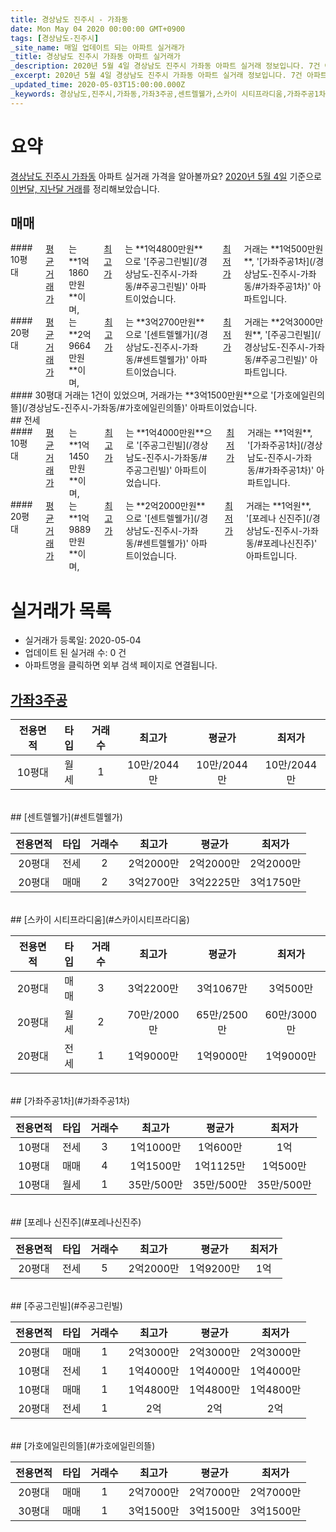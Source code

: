 ```yaml
---
title: 경상남도 진주시 - 가좌동
date: Mon May 04 2020 00:00:00 GMT+0900
tags: [경상남도-진주시]
_site_name: 매일 업데이트 되는 아파트 실거래가
_title: 경상남도 진주시 가좌동 아파트 실거래가
_description: 2020년 5월 4일 경상남도 진주시 가좌동 아파트 실거래 정보입니다. 7건 아파트 정보가 있습니다.
_excerpt: 2020년 5월 4일 경상남도 진주시 가좌동 아파트 실거래 정보입니다. 7건 아파트 정보가 있습니다.
_updated_time: 2020-05-03T15:00:00.000Z
_keywords: 경상남도,진주시,가좌동,가좌3주공,센트렐웰가,스카이 시티프라디움,가좌주공1차,포레나 신진주,주공그린빌,가호에일린의뜰
---
```





# 요약
<ins>경상남도 진주시 가좌동</ins> 아파트 실거래 가격을 알아볼까요? <ins>2020년 5월 4일</ins> 기준으로 <ins>이번달, 지난달 거래</ins>를 정리해보았습니다.

## 매매
<div class="container">
<div class="six columns" markdown="1">
#### 10평대
<ins>평균 거래가</ins>는 **1억1860만원**이며, <ins>최고가</ins>는 **1억4800만원**으로 '[주공그린빌](/경상남도-진주시-가좌동/#주공그린빌)' 아파트이었습니다. <ins>최저가</ins> 거래는 **1억500만원**, '[가좌주공1차](/경상남도-진주시-가좌동/#가좌주공1차)' 아파트입니다.
</div>
<div class="six columns" markdown="1">
#### 20평대
<ins>평균 거래가</ins>는 **2억9664만원**이며, <ins>최고가</ins>는 **3억2700만원**으로 '[센트렐웰가](/경상남도-진주시-가좌동/#센트렐웰가)' 아파트이었습니다. <ins>최저가</ins> 거래는 **2억3000만원**, '[주공그린빌](/경상남도-진주시-가좌동/#주공그린빌)' 아파트입니다.
</div>
</div>
<div class="container">
<div class="twelve columns" markdown="1">
#### 30평대
거래는 1건이 있었으며, 거래가는 **3억1500만원**으로 '[가호에일린의뜰](/경상남도-진주시-가좌동/#가호에일린의뜰)' 아파트이었습니다.
</div>
</div>
## 전세
<div class="container">
<div class="six columns" markdown="1">
#### 10평대
<ins>평균 거래가</ins>는 **1억1450만원**이며, <ins>최고가</ins>는 **1억4000만원**으로 '[주공그린빌](/경상남도-진주시-가좌동/#주공그린빌)' 아파트이었습니다. <ins>최저가</ins> 거래는 **1억원**, '[가좌주공1차](/경상남도-진주시-가좌동/#가좌주공1차)' 아파트입니다.
</div>
<div class="six columns" markdown="1">
#### 20평대
<ins>평균 거래가</ins>는 **1억9889만원**이며, <ins>최고가</ins>는 **2억2000만원**으로 '[센트렐웰가](/경상남도-진주시-가좌동/#센트렐웰가)' 아파트이었습니다. <ins>최저가</ins> 거래는 **1억원**, '[포레나 신진주](/경상남도-진주시-가좌동/#포레나신진주)' 아파트입니다.
</div>
</div>



# 실거래가 목록
- 실거래가 등록일: 2020-05-04
- 업데이트 된 실거래 수: 0 건
- 아파트명을 클릭하면 외부 검색 페이지로 연결됩니다.

## [가좌3주공](#가좌3주공)

|전용면적|타입|거래수|최고가|평균가|최저가|
|:---:|:---:|:---:|:---:|:---:|:---:|
|10평대|<span class="deal-type-3">월세</span>|1|10만/2044만|10만/2044만|10만/2044만|

<br/>
## [센트렐웰가](#센트렐웰가)

|전용면적|타입|거래수|최고가|평균가|최저가|
|:---:|:---:|:---:|:---:|:---:|:---:|
|20평대|<span class="deal-type-2">전세</span>|2|2억2000만|2억2000만|2억2000만|
|20평대|<span class="deal-type-1">매매</span>|2|3억2700만|3억2225만|3억1750만|

<br/>
## [스카이 시티프라디움](#스카이시티프라디움)

|전용면적|타입|거래수|최고가|평균가|최저가|
|:---:|:---:|:---:|:---:|:---:|:---:|
|20평대|<span class="deal-type-1">매매</span>|3|3억2200만|3억1067만|3억500만|
|20평대|<span class="deal-type-3">월세</span>|2|70만/2000만|65만/2500만|60만/3000만|
|20평대|<span class="deal-type-2">전세</span>|1|1억9000만|1억9000만|1억9000만|

<br/>
## [가좌주공1차](#가좌주공1차)

|전용면적|타입|거래수|최고가|평균가|최저가|
|:---:|:---:|:---:|:---:|:---:|:---:|
|10평대|<span class="deal-type-2">전세</span>|3|1억1000만|1억600만|1억|
|10평대|<span class="deal-type-1">매매</span>|4|1억1500만|1억1125만|1억500만|
|10평대|<span class="deal-type-3">월세</span>|1|35만/500만|35만/500만|35만/500만|

<br/>
## [포레나 신진주](#포레나신진주)

|전용면적|타입|거래수|최고가|평균가|최저가|
|:---:|:---:|:---:|:---:|:---:|:---:|
|20평대|<span class="deal-type-2">전세</span>|5|2억2000만|1억9200만|1억|

<br/>
## [주공그린빌](#주공그린빌)

|전용면적|타입|거래수|최고가|평균가|최저가|
|:---:|:---:|:---:|:---:|:---:|:---:|
|20평대|<span class="deal-type-1">매매</span>|1|2억3000만|2억3000만|2억3000만|
|10평대|<span class="deal-type-2">전세</span>|1|1억4000만|1억4000만|1억4000만|
|10평대|<span class="deal-type-1">매매</span>|1|1억4800만|1억4800만|1억4800만|
|20평대|<span class="deal-type-2">전세</span>|1|2억|2억|2억|

<br/>
## [가호에일린의뜰](#가호에일린의뜰)

|전용면적|타입|거래수|최고가|평균가|최저가|
|:---:|:---:|:---:|:---:|:---:|:---:|
|20평대|<span class="deal-type-1">매매</span>|1|2억7000만|2억7000만|2억7000만|
|30평대|<span class="deal-type-1">매매</span>|1|3억1500만|3억1500만|3억1500만|

<br/>




